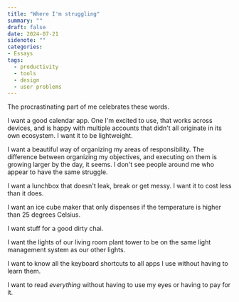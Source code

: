 ```yaml
---
title: "Where I'm struggling"
summary: ""
draft: false
date: 2024-07-21
sidenote: ""
categories:
- Essays
tags:
  - productivity
  - tools
  - design
  - user problems
---
```

The procrastinating part of me celebrates these words.

I want a good calendar app. One I'm excited to use, that works across devices, and is happy with multiple accounts that didn't all originate in its own ecosystem. I want it to be lightweight.

I want a beautiful way of organizing my areas of responsibility. The difference between organizing my objectives, and executing on them is growing larger by the day, it seems. I don't see people around me who appear to have the same struggle.

I want a lunchbox that doesn't leak, break or get messy. I want it to cost less than it does.

I want an ice cube maker that only dispenses if the temperature is higher than 25 degrees Celsius.

I want stuff for a good dirty chai.

I want the lights of our living room plant tower to be on the same light management system as our other lights.

I want to know all the keyboard shortcuts to all apps I use without having to learn them.

I want to read _everything_ without having to use my eyes or having to pay for it.